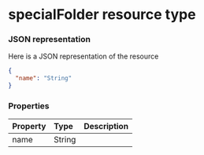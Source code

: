 # specialFolder resource type



### JSON representation

Here is a JSON representation of the resource

```json
{
  "name": "String"
}

```
### Properties
| Property	   | Type	|Description|
|:---------------|:--------|:----------|
|name|String||

<!-- uuid: cb4c87f6-e2a6-4f77-8559-495d83099c4f
2015-10-09 16:05:03 UTC -->